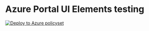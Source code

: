 # Azure Portal UI Elements testing

<!-- [![Deploy to Azure allow_regions](https://aka.ms/deploytoazurebutton)](https://portal.azure.com/#blade/Microsoft_Azure_CreateUIDef/CustomDeploymentBlade/uri/https%3A%2F%2Fraw.githubusercontent.com%2FChrisPetr0%2Fazure-policy-test%2Fmaster%2Fallow_regions%2Fazure_deploy.json/uiFormDefinitionUri/https%3A%2F%2Fraw.githubusercontent.com%2FChrisPetr0%2Fazure-policy-test%2Fmaster%2Fallow_regions%2Fcreate_ui_definition.json)



[![Deploy to Azure deny_regions](https://aka.ms/deploytoazurebutton)](https://portal.azure.com/#blade/Microsoft_Azure_CreateUIDef/CustomDeploymentBlade/uri/https%3A%2F%2Fraw.githubusercontent.com%2FChrisPetr0%2Fazure-policy-test%2Fmaster%2Fdeny_regions%2Fazure_deploy.json/uiFormDefinitionUri/https%3A%2F%2Fraw.githubusercontent.com%2FChrisPetr0%2Fazure-policy-test%2Fmaster%2Fdeny_regions%2Fcreate_ui_definition.json) -->


[![Deploy to Azure policyset](https://aka.ms/deploytoazurebutton)](https://portal.azure.com/#create/Microsoft.Template/uri/https%3A%2F%2Fraw.githubusercontent.com%2FChrisPetr0%2Fazure-policy-test%2Fmaster%2Fpolicy_set%2Fprogrammatic_test.json)
